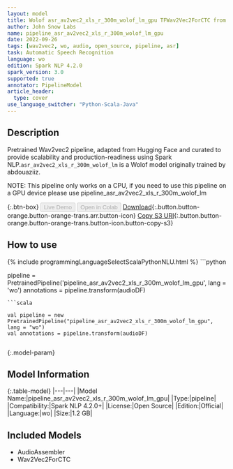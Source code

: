 ```yaml
---
layout: model
title: Wolof asr_av2vec2_xls_r_300m_wolof_lm_gpu TFWav2Vec2ForCTC from abdouaziiz
author: John Snow Labs
name: pipeline_asr_av2vec2_xls_r_300m_wolof_lm_gpu
date: 2022-09-26
tags: [wav2vec2, wo, audio, open_source, pipeline, asr]
task: Automatic Speech Recognition
language: wo
edition: Spark NLP 4.2.0
spark_version: 3.0
supported: true
annotator: PipelineModel
article_header:
  type: cover
use_language_switcher: "Python-Scala-Java"
---
```


## Description

Pretrained Wav2vec2  pipeline, adapted from Hugging Face and curated to provide scalability and production-readiness using Spark NLP.`asr_av2vec2_xls_r_300m_wolof_lm` is a Wolof model originally trained by abdouaziiz.

NOTE: This pipeline only works on a CPU, if you need to use this pipeline on a GPU device please use pipeline_asr_av2vec2_xls_r_300m_wolof_lm

{:.btn-box}
<button class="button button-orange" disabled>Live Demo</button>
<button class="button button-orange" disabled>Open in Colab</button>
[Download](https://s3.amazonaws.com/auxdata.johnsnowlabs.com/public/models/pipeline_asr_av2vec2_xls_r_300m_wolof_lm_gpu_wo_4.2.0_3.0_1664187579022.zip){:.button.button-orange.button-orange-trans.arr.button-icon}
[Copy S3 URI](s3://auxdata.johnsnowlabs.com/public/models/pipeline_asr_av2vec2_xls_r_300m_wolof_lm_gpu_wo_4.2.0_3.0_1664187579022.zip){:.button.button-orange.button-orange-trans.button-icon.button-copy-s3}

## How to use



<div class="tabs-box" markdown="1">
{% include programmingLanguageSelectScalaPythonNLU.html %}
```python

pipeline = PretrainedPipeline('pipeline_asr_av2vec2_xls_r_300m_wolof_lm_gpu', lang = 'wo')
annotations =  pipeline.transform(audioDF)
    
```
```scala

val pipeline = new PretrainedPipeline("pipeline_asr_av2vec2_xls_r_300m_wolof_lm_gpu", lang = "wo")
val annotations = pipeline.transform(audioDF)
    
```
</div>

{:.model-param}
## Model Information

{:.table-model}
|---|---|
|Model Name:|pipeline_asr_av2vec2_xls_r_300m_wolof_lm_gpu|
|Type:|pipeline|
|Compatibility:|Spark NLP 4.2.0+|
|License:|Open Source|
|Edition:|Official|
|Language:|wo|
|Size:|1.2 GB|

## Included Models

- AudioAssembler
- Wav2Vec2ForCTC